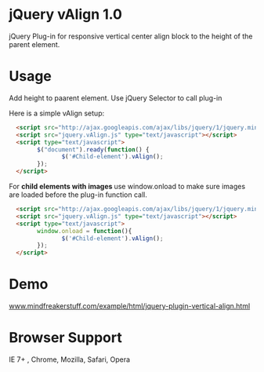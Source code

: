 jQuery vAlign 1.0
==================

jQuery Plug-in for responsive vertical center align block to the height of the parent element.

Usage
===== 

Add height to paarent element. Use jQuery Selector to call plug-in

Here is a simple vAlign setup:

```html
  <script src="http://ajax.googleapis.com/ajax/libs/jquery/1/jquery.min.js" type="text/javascript"></script>
  <script src="jquery.vAlign.js" type="text/javascript"></script>
  <script type="text/javascript">
        $("document").ready(function() {
               $('#Child-element').vAlign();	    
        });
  </script>
```


For <strong>child elements with images </strong> use window.onload to make sure images are loaded before the plug-in function call.

```html
  <script src="http://ajax.googleapis.com/ajax/libs/jquery/1/jquery.min.js" type="text/javascript"></script>
  <script src="jquery.vAlign.js" type="text/javascript"></script>
  <script type="text/javascript">
        window.onload = function(){
               $('#Child-element').vAlign();      
        });
  </script>
```

Demo 
==================
www.mindfreakerstuff.com/example/html/jquery-plugin-vertical-align.html


Browser Support
==================
IE 7+ , Chrome, Mozilla, Safari, Opera 


